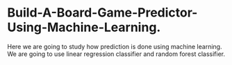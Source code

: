 # Build-A-Board-Game-Predictor-Using-Machine-Learning.
Here we are going to study how prediction is done using machine learning. We are going to use  linear regression classifier and random forest classifier.
